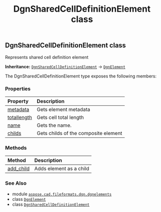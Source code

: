 ﻿---
title: DgnSharedCellDefinitionElement class
second_title: Aspose.CAD for Python via .NET API References
description: 
type: docs
weight: 220
url: /aspose.cad.fileformats.dgn.dgnelements/dgnsharedcelldefinitionelement/
is_root: false
---

## DgnSharedCellDefinitionElement class

Represents shared cell definition element



**Inheritance:** [`DgnSharedCellDefinitionElement`](/cad/python-net/aspose.cad.fileformats.dgn.dgnelements/dgnsharedcelldefinitionelement) → 
[`DgnElement`](/cad/python-net/aspose.cad.fileformats.dgn.dgnelements/dgnelement)



The DgnSharedCellDefinitionElement type exposes the following members:

### Properties
| Property | Description |
| :- | :- |
| [metadata](/cad/python-net/aspose.cad.fileformats.dgn.dgnelements/dgnsharedcelldefinitionelement/metadata) | Gets element metadata |
| [totallength](/cad/python-net/aspose.cad.fileformats.dgn.dgnelements/dgnsharedcelldefinitionelement/totallength) | Gets cell total length |
| [name](/cad/python-net/aspose.cad.fileformats.dgn.dgnelements/dgnsharedcelldefinitionelement/name) | Gets the name. |
| [childs](/cad/python-net/aspose.cad.fileformats.dgn.dgnelements/dgnsharedcelldefinitionelement/childs) | Gets childs of the composite element |


### Methods
| Method | Description |
| :- | :- |
| [add_child](/cad/python-net/aspose.cad.fileformats.dgn.dgnelements/dgnsharedcelldefinitionelement/add_child/#aspose.cad.fileformats.dgn.dgnelements.DgnElement) | Adds element as a child |



### See Also
* module [`aspose.cad.fileformats.dgn.dgnelements`](..)
* class [`DgnElement`](/cad/python-net/aspose.cad.fileformats.dgn.dgnelements/dgnelement)
* class [`DgnSharedCellDefinitionElement`](/cad/python-net/aspose.cad.fileformats.dgn.dgnelements/dgnsharedcelldefinitionelement)
